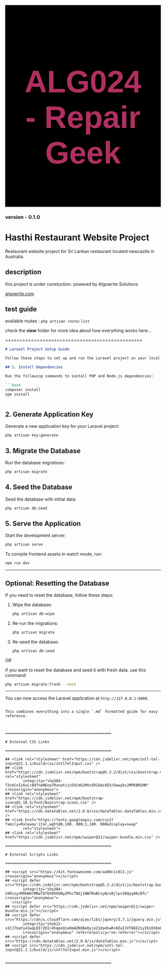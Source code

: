 <div style="text-align: center; padding: 50px; background: black;">
  <h1 style="font-size: 100px; font-weight: bold; font-family: 'Arial', sans-serif; color: #B03060;">
    ALG024 - Repair Geek  </h1>
</div>

### **version** - 0.1.0

# Hasthi Restaurant Website Project

Restaurant website project for Sri Lankan restaurant located newcastle in Australia. 

## description

this project is under constuction. powered by Algowrite Solutions

[algowrite.com](https://algowrite.com)

## test guide

available routes : `php artisan route:list`

check the **view** folder for more idea about how everything works here...

================================================

````markdown
# Laravel Project Setup Guide

Follow these steps to set up and run the Laravel project on your local machine.

## 1. Install Dependencies

Run the following commands to install PHP and Node.js dependencies:

```bash
composer install
npm install
```
````

## 2. Generate Application Key

Generate a new application key for your Laravel project:

```bash
php artisan key:generate
```

## 3. Migrate the Database

Run the database migrations:

```bash
php artisan migrate
```

## 4. Seed the Database

Seed the database with initial data:

```bash
php artisan db:seed
```

## 5. Serve the Application

Start the development server:

```bash
php artisan serve
```

To compile frontend assets in watch mode, run:

```bash
npm run dev
```

---

## Optional: Resetting the Database

If you need to reset the database, follow these steps:

1. Wipe the database:

    ```bash
    php artisan db:wipe
    ```

2. Re-run the migrations:

    ```bash
    php artisan migrate
    ```

3. Re-seed the database:

    ```bash
    php artisan db:seed
    ```

_OR_

if you want to reset the database and seed it with fresh data, use this command:

```bash
php artisan migrate:fresh --seed
```

---

You can now access the Laravel application at `http://127.0.0.1:8000`.

```

This combines everything into a single `.md` formatted guide for easy reference.



================================================

# External CSS Links

================================================

## <link rel="stylesheet" href="https://cdn.jsdelivr.net/npm/intl-tel-input@21.1.1/build/css/intlTelInput.css" />
## <link href="https://cdn.jsdelivr.net/npm/bootstrap@5.3.2/dist/css/bootstrap.min.css" rel="stylesheet"
        integrity="sha384-T3c6CoIi6uLrA9TneNEoa7RxnatzjcDSCmG1MXxSR1GAsXEV/Dwwykc2MPK8M2HN" crossorigin="anonymous">
## <link rel="stylesheet" href="https://cdn.jsdelivr.net/npm/bootstrap-icons@1.10.5/font/bootstrap-icons.css" />
## <link rel="stylesheet" href="https://cdn.datatables.net/2.0.8/css/dataTables.dataTables.min.css" />
## <link href="https://fonts.googleapis.com/css2?family=Raleway:ital,wght@0,100..900;1,100..900&display=swap"
        rel="stylesheet">
## <link rel="stylesheet" href="https://cdn.jsdelivr.net/npm/swiper@11/swiper-bundle.min.css" />

================================================

# External Scripts Links

================================================

## <script src="https://kit.fontawesome.com/aa08c1c013.js" crossorigin="anonymous"></script>
## <script defer src="https://cdn.jsdelivr.net/npm/bootstrap@5.3.2/dist/js/bootstrap.bundle.min.js"
        integrity="sha384-C6RzsynM9kWDrMNeT87bh95OGNyZPhcTNXj1NW7RuBCsyN/o0jlpcV8Qyq46cDfL" crossorigin="anonymous">
   </script>
## <script defer src="https://cdn.jsdelivr.net/npm/swiper@11/swiper-bundle.min.js"></script>
## <script defer src="https://cdnjs.cloudflare.com/ajax/libs/jquery/3.7.1/jquery.min.js"
        integrity="sha512-v2CJ7UaYy4JwqLDIrZUI/4hqeoQieOmAZNXBeQyjo21dadnwR+8ZaIJVT8EE2iyI61OV8e6M8PP2/4hpQINQ/g=="
        crossorigin="anonymous" referrerpolicy="no-referrer"></script>
## <script defer src="https://cdn.datatables.net/2.0.8/js/dataTables.min.js"></script>
## <script src="https://cdn.jsdelivr.net/npm/intl-tel-input@21.1.1/build/js/intlTelInput.min.js"></script>


================================================


```
